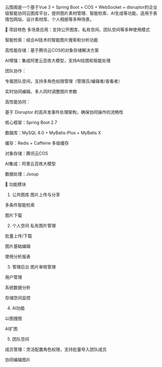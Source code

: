 云图阁是一个基于Vue 3 + Spring Boot + COS + WebSocket + disruptor的企业级智能协同云图库平台，提供图片素材管理、智能检索、AI生成等功能，适用于表情包网站、设计素材库、个人相册等多种场景。

🌟 项目特色
多场景应用：支持公开图库、私有空间、团队空间等多种使用模式

智能检索：结合AI技术的智能图片搜索和分析功能

高性能存储：基于腾讯云COS的对象存储解决方案

AI增强：集成阿里云百炼大模型，支持AI绘图和智能处理

团队协作：

专属团队空间，支持多角色权限管理（管理员/编辑者/查看者）

实时协同编辑，多人同时调整图片参数

高性能协同：

基于 Disruptor 的高并发事件处理架构，确保协同操作的流畅性

核心框架：Spring Boot 2.7

数据库：MySQL 8.0 + MyBatis-Plus + MyBatis X

缓存：Redis + Caffeine 多级缓存

对象存储：腾讯云COS

AI集成：阿里云百炼大模型

数据处理：Jsoup

🚀 功能模块
1. 公共图库
图片上传与分享

多条件智能检索

图片下载

2. 个人空间
私有图片管理

批量上传/下载

图片基础编辑

使用分析报表

3. 管理后台
图片审核管理

用户管理

系统数据分析

存储空间监控

4. AI功能

以图搜图

AI扩图

5. 团队空间

成员管理：灵活配置角色权限，支持批量导入团队成员

协同编辑图片

